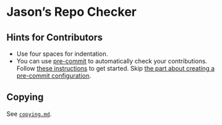 <!--
SPDX-License-Identifier: CC0-1.0
SPDX-FileCopyrightText: 2023 Jason Yundt <jason@jasonyundt.email>
REUSE-IgnoreStart
-->

# Jason’s Repo Checker

## Hints for Contributors

- Use four spaces for indentation.
- You can use [pre-commit](https://pre-commit.com/) to automatically check your
contributions. Follow [these instructions](https://pre-commit.com/#quick-start)
to get started. Skip [the part about creating a pre-commit
configuration](https://pre-commit.com/#2-add-a-pre-commit-configuration).

## Copying

See [`copying.md`](./copying.md).
